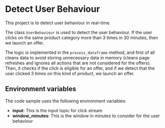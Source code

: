 # Detect User Behaviour

This project is to detect user behaviour in real-time.

The class `UserBehaviour` is used to detect the user behaviour. If the user clicks on the same product category more 
than 3 times in 30 minutes, then we launch an offer.

The logic is implemented in the `process_dataframe` method, and first of all cleans data to avoid storing
unnecessary data in memory (cleans page refreshes and ignores all actions that are not considered for the offers).
Then, it checks if the click is eligible for an offer, and if we detect that the user clicked 3 times on this
kind of product, we launch an offer.

## Environment variables

The code sample uses the following environment variables:
- **input**: This is the input topic for click stream
- **window_minutes**: This is the window in minutes to consider for the user behaviour


